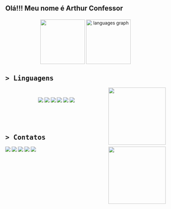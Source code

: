 <h2 align="left">Olá!!! Meu nome é Arthur Confessor</h2>

###

<p align="center">
<img height="140px" src="https://bad-apple-github-readme.vercel.app/api?username=arthconf&show_icons=true&count_private=true&line_height=20&icon_color=00b3ff&theme=blue-green&title_color=00b3ff"/>
 <img height="140px" src="https://github-readme-stats.vercel.app/api/top-langs?username=arthconf&locale=en&hide_title=false&layout=compact&card_width=320&langs_count=5&theme=blue-green&hide_border=false"  alt="languages graph"  alt="languages graph"/>
</p>

<div>
    <h2><samp>&gt; Linguagens</samp></h2>
    <img src="https://i.pinimg.com/originals/d3/60/f1/d360f1827f7996e9e0a3ccb6f584c848.gif" align="right" height="180px">
    <br>
    <p align="center">
      <img src="https://img.shields.io/badge/c-%2300599C.svg?style=for-the-badge&logo=c&logoColor=white">
      <img src="https://img.shields.io/badge/html5-%23E34F26.svg?style=for-the-badge&logo=html5&logoColor=white">
      <img src="https://img.shields.io/badge/css3-%231572B6.svg?style=for-the-badge&logo=css3&logoColor=white">
      <img src="https://img.shields.io/badge/javascript-%23323330.svg?style=for-the-badge&logo=javascript&logoColor=%23F7DF1E">
      <img src="https://img.shields.io/badge/java-%23ED8B00.svg?style=for-the-badge&logo=openjdk&logoColor=white">
      <img src="https://img.shields.io/badge/Visual%20Studio%20Code-0078d7.svg?style=for-the-badge&logo=visual-studio-code&logoColor=white">
      <!--<img src="https://img.shields.io/badge/flask-%23000.svg?style=for-the-badge&logo=flask&logoColor=white">-->
      <br>
    </p>
</div>
<br>
<br>
<br>
<div align="left">
  <h2><samp>&gt; Contatos</samp></h2>
  <img src =  "https://i.pinimg.com/originals/89/8f/bd/898fbd8a5d79c90be4732525a122a96f.gif" align = "right" height = "180px">
  <a href = "https://www.instagram.com/arthconf?igsh=OW8yeXR5aW1lM3Z3&utm_source=qr"><img src="https://img.shields.io/static/v1?message=Instagram&logo=instagram&label=&color=E4405F&logoColor=white&labelColor=&style=for-the-badge"/></a>
  <a href = "https://discordapp.com/users/1009168515514761327"><img src="https://img.shields.io/static/v1?message=Discord&logo=discord&label=&color=7289DA&logoColor=white&labelColor=&style=for-the-badge"/></a>
  <a href = "mailto:arthur-confessor@hotmail.com"> <img src = "https://img.shields.io/badge/Microsoft_Outlook-0078D4?style=for-the-badge&logo=microsoft-outlook&logoColor=white"></a>
  <a href = "mailto:theravishgamer@gmail.com"><img src="https://img.shields.io/static/v1?message=Gmail&logo=gmail&label=&color=D14836&logoColor=white&labelColor=&style=for-the-badge"/></a>
  <a href = "https://www.linkedin.com/in/arthur-oct%C3%A1vio-oliveira-confessor-43a4a4181/"><img src="https://img.shields.io/static/v1?message=LinkedIn&logo=linkedin&label=&color=0077B5&logoColor=white&labelColor=&style=for-the-badge"/></a>
</div>

###

<br clear="both">

###
